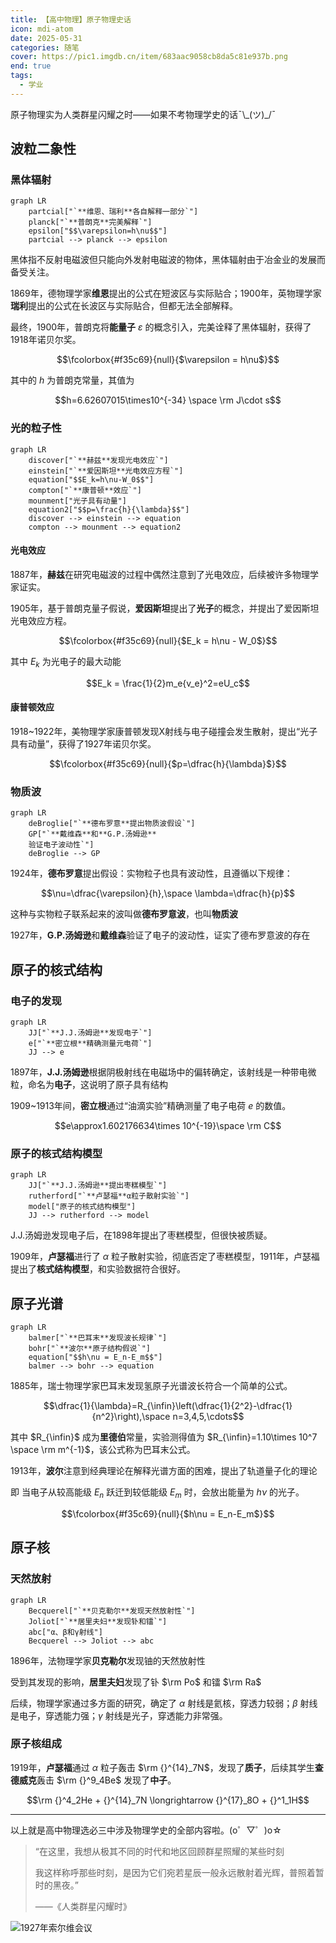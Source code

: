 ```yaml
---
title: 【高中物理】原子物理史话
icon: mdi-atom
date: 2025-05-31
categories: 随笔
cover: https://pic1.imgdb.cn/item/683aac9058cb8da5c81e937b.png
end: true
tags:
  - 学业
---
```


原子物理实为人类群星闪耀之时——如果不考物理学史的话¯\\\_(ツ)_/¯

<!-- more -->

## 波粒二象性

### 黑体辐射

```mermaid
graph LR
    partcial["`**维恩、瑞利**各自解释一部分`"]
    planck["`**普朗克**完美解释`"]
    epsilon["$$\varepsilon=h\nu$$"]
    partcial --> planck --> epsilon
```

黑体指不反射电磁波但只能向外发射电磁波的物体，黑体辐射由于冶金业的发展而备受关注。

1869年，德物理学家**维恩**提出的公式在短波区与实际贴合；1900年，英物理学家**瑞利**提出的公式在长波区与实际贴合，但都无法全部解释。

最终，1900年，普朗克将**能量子** $\varepsilon$ 的概念引入，完美诠释了黑体辐射，获得了1918年诺贝尔奖。

$$\fcolorbox{#f35c69}{null}{$\varepsilon = h\nu$}$$

其中的 $h$ 为普朗克常量，其值为

$$h=6.62607015\times10^{-34} \space \rm J\cdot s$$

### 光的粒子性

```mermaid
graph LR
    discover["`**赫兹**发现光电效应`"]
    einstein["`**爱因斯坦**光电效应方程`"]
    equation["$$E_k=h\nu-W_0$$"]
    compton["`**康普顿**效应`"]
    mounment["光子具有动量"]
    equation2["$$p=\frac{h}{\lambda}$$"]
    discover --> einstein --> equation
    compton --> mounment --> equation2
```

#### 光电效应

1887年，**赫兹**在研究电磁波的过程中偶然注意到了光电效应，后续被许多物理学家证实。

1905年，基于普朗克量子假说，**爱因斯坦**提出了**光子**的概念，并提出了爱因斯坦光电效应方程。

$$\fcolorbox{#f35c69}{null}{$E_k = h\nu - W_0$}$$

其中 $E_k$ 为光电子的最大动能

$$E_k = \frac{1}{2}m_e{v_e}^2=eU_c$$

#### 康普顿效应

1918~1922年，美物理学家康普顿发现X射线与电子碰撞会发生散射，提出“光子具有动量”，获得了1927年诺贝尔奖。

$$\fcolorbox{#f35c69}{null}{$p=\dfrac{h}{\lambda}$}$$

### 物质波

```mermaid
graph LR
    deBroglie["`**德布罗意**提出物质波假设`"]
    GP["`**戴维森**和**G.P.汤姆逊**
    验证电子波动性`"]
    deBroglie --> GP
```

1924年，**德布罗意**提出假设：实物粒子也具有波动性，且遵循以下规律：

$$\nu=\dfrac{\varepsilon}{h},\space \lambda=\dfrac{h}{p}$$

这种与实物粒子联系起来的波叫做**德布罗意波**，也叫**物质波**

1927年，**G.P.汤姆逊**和**戴维森**验证了电子的波动性，证实了德布罗意波的存在

## 原子的核式结构

### 电子的发现

```mermaid
graph LR
    JJ["`**J.J.汤姆逊**发现电子`"]
    e["`**密立根**精确测量元电荷`"]
    JJ --> e
```

1897年，**J.J.汤姆逊**根据阴极射线在电磁场中的偏转确定，该射线是一种带电微粒，命名为**电子**，这说明了原子具有结构

1909~1913年间，**密立根**通过“油滴实验”精确测量了电子电荷 $e$ 的数值。

$$e\approx1.602176634\times 10^{-19}\space \rm C$$

### 原子的核式结构模型

```mermaid
graph LR
    JJ["`**J.J.汤姆逊**提出枣糕模型`"]
    rutherford["`**卢瑟福**α粒子散射实验`"]
    model["原子的核式结构模型"]
    JJ --> rutherford --> model
```

J.J.汤姆逊发现电子后，在1898年提出了枣糕模型，但很快被质疑。

1909年，**卢瑟福**进行了 $\alpha$ 粒子散射实验，彻底否定了枣糕模型，1911年，卢瑟福提出了**核式结构模型**，和实验数据符合很好。

## 原子光谱

```mermaid
graph LR
    balmer["`**巴耳末**发现波长规律`"]
    bohr["`**波尔**原子结构假说`"]
    equation["$$h\nu = E_n-E_m$$"]
    balmer --> bohr --> equation
```

1885年，瑞士物理学家巴耳末发现氢原子光谱波长符合一个简单的公式。

$$\dfrac{1}{\lambda}=R_{\infin}\left(\dfrac{1}{2^2}-\dfrac{1}{n^2}\right),\space n=3,4,5,\cdots$$

其中 $R_{\infin}$ 成为**里德伯**常量，实验测得值为 $R_{\infin}=1.10\times 10^7 \space \rm m^{-1}$，该公式称为巴耳末公式。

1913年，**波尔**注意到经典理论在解释光谱方面的困难，提出了轨道量子化的理论

即 当电子从较高能级 $E_n$ 跃迁到较低能级 $E_m$ 时，会放出能量为 $h\nu$ 的光子。

$$\fcolorbox{#f35c69}{null}{$h\nu = E_n-E_m$}$$

## 原子核

### 天然放射

```mermaid
graph LR
    Becquerel["`**贝克勒尔**发现天然放射性`"]
    Joliot["`**居里夫妇**发现钋和镭`"]
    abc["α、β和γ射线"]
    Becquerel --> Joliot --> abc
```

1896年，法物理学家**贝克勒尔**发现铀的天然放射性

受到其发现的影响，**居里夫妇**发现了钋 $\rm Po$ 和镭 $\rm Ra$

后续，物理学家通过多方面的研究，确定了 $\alpha$ 射线是氦核，穿透力较弱；$\beta$ 射线是电子，穿透能力强；$\gamma$ 射线是光子，穿透能力非常强。

### 原子核组成

1919年，**卢瑟福**通过 $\alpha$ 粒子轰击 $\rm {}^{14}_7N$，发现了**质子**，后续其学生**查德威克**轰击 $\rm {}^9_4Be$ 发现了**中子**。

$$\rm {}^4_2He + {}^{14}_7N \longrightarrow {}^{17}_8O + {}^1_1H$$

---

以上就是高中物理选必三中涉及物理学史的全部内容啦。(o゜▽゜)o☆

> “在这里，我想从极其不同的时代和地区回顾群星照耀的某些时刻
>
> 我这样称呼那些时刻，是因为它们宛若星辰一般永远散射着光辉，普照着暂时的黑夜。”
>
> ——《人类群星闪耀时》

![1927年索尔维会议](https://pic1.imgdb.cn/item/683ad41f58cb8da5c81ea8f1.jpg)
